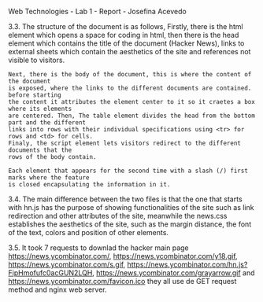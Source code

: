 Web Technologies - Lab 1 - Report - Josefina Acevedo

3.3. 
	The structure of the document is as follows,
	Firstly, there is the html element which opens a space for coding in html, then
	there is the head element which contains the title of the document (Hacker News), 
	links to external sheets which contain the aesthetics of the site and references not 
	visible to visitors.
	
	Next, there is the body of the document, this is where the content of the document 
	is exposed, where the links to the different documents are contained. before starting 
	the content it attributes the element center to it so it craetes a box where its elements 
	are centered. Then, The table element divides the head from the bottom part and the different 
	links into rows with their individual specifications using <tr> for rows and <td> for cells.
	Finaly, the script element lets visitors redirect to the different documents that the
	rows of the body contain.
	
	Each element that appears for the second time with a slash (/) first marks where the feature 
	is closed encapsulating the information in it.


3.4. 
	The main difference between the two files is that the one that starts with hn.js has 
	the purpose of showing functionalities of the site such as link redirection and other 
	attributes of the site, meanwhile the news.css establishes the aesthetics of the site, 
	such as the margin distance, the font of the text, colors and position of other elements.

3.5. 
	It took 7 requests to downlad the hacker main page
	https://news.ycombinator.com/, https://news.ycombinator.com/y18.gif, 
	https://news.ycombinator.com/s.gif, https://news.ycombinator.com/hn.js?FipHmofufc0acGUN2LQH, 
	https://news.ycombinator.com/grayarrow.gif and https://news.ycombinator.com/favicon.ico 
	they all use de GET request method and nginx web server.
